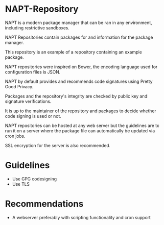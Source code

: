 # NAPT-Repository
NAPT is a modern package manager that can be ran in any environment, including restrictive sandboxes.

NAPT Repositories contain packages for and information for the package manager.

This repository is an example of a repository containing an example package.

NAPT repositories were inspired on Bower, the encoding language used for configuration files is JSON.

NAPT by default provides and recommends code signatures using Pretty Good Privacy.

Packages and the repository's integrity are checked by public key and signature verifications.

It is up to the maintainer of the repository and packages to decide whether code signing is used or not.

NAPT repositories can be hosted at any web server but the guidelines are to run it on a server where the package file can automatically be updated via cron jobs.

SSL encryption for the server is also recommended.

# Guidelines
- Use GPG codesigning
- Use TLS


# Recommendations
- A webserver preferably with scripting functionality and cron support
